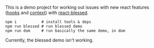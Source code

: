 This is a demo project for working out issues with new react features ([hooks](https://reactjs.org/hooks) and [context](https://reactjs.org/docs/context.html)) with [react-blessed](https://github.com/Yomguithereal/react-blessed).

```
npm i           # install tools & deps
npm run blessed # run blessed demo
npm run dom     # run basically the same demo, in dom
```

Currently, the blessed demo isn't working.